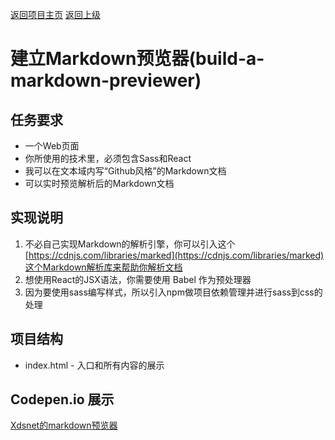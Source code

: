[返回项目主页](https://github.com/xdsnet/freecodecamp-prj/)  [返回上级](../)
#  建立Markdown预览器(build-a-markdown-previewer)

## 任务要求
* 一个Web页面
* 你所使用的技术里，必须包含Sass和React
* 我可以在文本域内写“Github风格”的Markdown文档
* 可以实时预览解析后的Markdown文档



## 实现说明
1. 不必自己实现Markdown的解析引擎，你可以引入这个[https://cdnjs.com/libraries/marked](https://cdnjs.com/libraries/marked)这个Markdown解析库来帮助你解析文档
2. 想使用React的JSX语法，你需要使用 Babel 作为预处理器
3. 因为要使用sass编写样式，所以引入npm做项目依赖管理并进行sass到css的处理


## 项目结构
* index.html - 入口和所有内容的展示

## Codepen.io 展示
[Xdsnet的markdown预览器](https://codepen.io/xdsnet/full/gLvveb)